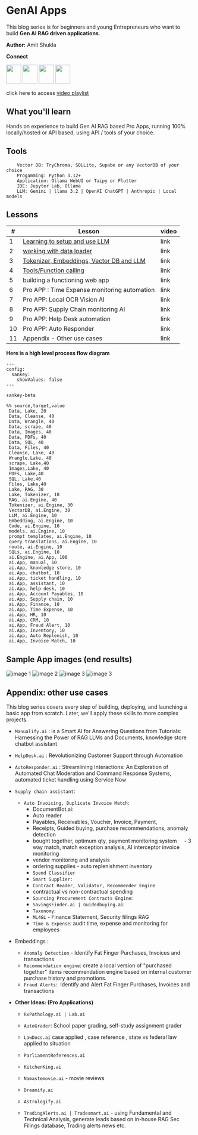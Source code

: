 # GenAI Apps

This blog series is for beginners and young Entrepreneurs who want to build **Gen AI RAG driven applications**.

**Author:** Amit Shukla

**Connect**

[<img src="https://github.com/AmitXShukla/AmitXShukla.github.io/blob/master/assets/icons/youtube.svg" width=40 height=50>](https://youtube.com/@Amit.Shukla)
[<img src="https://github.com/AmitXShukla/AmitXShukla.github.io/blob/master/assets/icons/github.svg" width=40 height=50>](https://github.com/AmitXShukla)
[<img src="https://github.com/AmitXShukla/AmitXShukla.github.io/blob/master/assets/icons/medium.svg" width=40 height=50>](https://medium.com/@Amit-Shukla)
[<img src="https://github.com/AmitXShukla/AmitXShukla.github.io/blob/master/assets/icons/twitter_1.svg" width=40 height=50>](https://x.com/@ashuklax)

click here to access [video playlist](https://youtube.com/@Amit.Shukla)

## What you'll learn
Hands on experience to build Gen AI RAG based Pro Apps, running 100% locally/hosted or API based, using API / tools of your choice.
## Tools
		Vector DB: TryChroma, SQLLite, Supabe or any VectorDB of your choice
		Progamming: Python 3.12+
		Application: Ollama WebUI or Taipy or Flutter
		IDE: Jupyter Lab, Ollama
		LLM: Gemini | llama 3.2 | OpenAI ChatGPT | Anthropic | Local models
## Lessons

| #   | Lesson                                                                      | video |
| --- | --------------------------------------------------------------------------- | ----- |
| 1   | [Learning to setup and use LLM](./Manualify/src/Manualify.ipynb)            | link  |
| 2   | [working with data loader](./Manualify/src/Manualify.ipynb)                 | link  |
| 3   | [Tokenizer, Embeddings, Vector DB and LLM](./Manualify/src/Manualify.ipynb) | link  |
| 4   | [Tools/Function calling](./Manualify/src/Manualify.ipynb)                   | link  |
| 5   | building a functioning web app                                              | link  |
| 6   | Pro APP : Time Expense monitoring automation                                | link  |
| 7   | Pro APP: Local OCR Vision AI                                                | link  |
| 8   | Pro APP: Supply Chain monitoring AI                                         | link  |
| 9   | Pro APP: Help Desk automation                                               | link  |
| 10  | Pro APP: Auto Responder                                                     | link  |
| 11  | Appendix - Other use cases                                                  | link  |

**Here is a high level process flow diagram**

```mermaid
---
config:
  sankey:
    showValues: false
---

sankey-beta

%% source,target,value
 Data, Lake, 20
 Data, Cleanse, 40
 Data, Wrangle, 40
 Data, scrape, 40
 Data, Images, 40
 Data, PDFs, 40
 Data, SQL, 40
 Data, Files, 40
 Cleanse, Lake, 40
 Wrangle,Lake, 40
 scrape, Lake,40
 Images,Lake, 40
 PDFs, Lake,40
 SQL, Lake,40
 Files, Lake,40
 Lake, RAG, 30
 Lake, Tokenizer, 10
 RAG, ai.Engine, 40
 Tokenizer, ai.Engine, 30
 VectorDB, ai.Engine, 30
 LLM, ai.Engine, 10
 Embedding, ai.Engine, 10
 Code, ai.Engine, 10
 models, ai.Engine, 10
 prompt templates, ai.Engine, 10
 query translations, ai.Engine, 10
 route, ai.Engine, 10
 SQLs, ai.Engine, 10
 ai.Engine, ai.App, 100
 ai.App, manual, 10
 ai.App, knowledge store, 10
 ai.App, chatbot, 10
 ai.App, ticket handling, 10
 ai.App, assistant, 10
 ai.App, help desk, 10
 ai.App, Account Payables, 10
 ai.App, Supply chain, 10
 ai.App, Finance, 10
 ai.App, Time Expense, 10
 ai.App, HR, 10
 ai.App, CRM, 10
 ai.App, Fraud Alert, 10
 ai.App, Inventory, 10
 ai.App, Auto Replenish, 10
 ai.App, Invoice Match, 10

```
## Sample App images (end results)
![image 1](./Manualify/images/banner_1.png)
![image 2](./Manualify/images/banner_3.png)
![image 3](./Manualify/images/banner_2.png)
![image 3](./Manualify/images/banner_4.png)

## Appendix: other use cases

This blog series covers every step of building, deploying, and launching a basic app from scratch. Later, we'll apply these skills to more complex projects.

- `Manualify.ai` : is a Smart AI for Answering Questions from Tutorials: Harnessing the Power of RAG LLMs and Documents, knowledge store chatbot assistant
- `HelpDesk.ai` : Revolutionizing Customer Support through Automation
- `AutoResponder.ai` : Streamlining Interactions: An Exploration of Automated Chat Moderation and Command Response Systems, automated ticket handling using Service Now

- `Supply chain assistant`:

    - `Auto Invoicing, Duplicate Invoice Match`: 
        - DocumentBot.ai: 
        - Auto reader
        - Payables, Receivables, Voucher, Invoice, Payment, 
        - Receipts, Guided buying, purchase recommendations, anomaly detection
        - bought together, optimum qty, payment monitoring system
        - 3 way match, match exception analysis, AI interceptor invoice monitoring
		- vendor monitoring and analysis
		- ordering supplies - auto replenishment inventory
        - `Spend Classifier`
        - `Smart Supplier:`
        - `Contract Reader, Validator, Recommender Engine`
        - contractual vs non-contractual spending
        - `Sourcing Procurement Contracts Engine`:
        - `SavingsFinder.ai | Guidedbuying.ai`:
        - `Taxonomy`:
        - `ML4GL` - Finance Statement, Security filings RAG
        - `Time & Expense`: audit time, expense and monitoring for employees

- Embeddings :
    
    - `Anomaly Detection` - Identify Fat Finger Purchases, Invoices and transactions
      
    - `Recommendation engine`: create a local version of "purchased together" items recommendation engine based on internal customer purchase history and promotions.
    
    - `Fraud Alerts`:  Identify and Alert Fat Finger Purchases, Invoices and transactions

- **Other Ideas: (Pro Applications)**

    - `RxPathology.ai | Lab.ai`
        
    - `AutoGrader`: School paper grading, self-study assignment grader
    
    - `LawDocs.ai` case applied , case reference , state vs federal law applied to situation

    - `ParliamentReferences.ai`
    - `KitchenKing.ai`
    - `Namastemovie.ai` - movie reviews
    - `Dreamify.ai`
    - `Astrologify.ai`
    - `TradingAlerts.ai | Tradesmart.ai` - using Fundamental and Technical Analysis, generate leads based on in-house RAG Sec Filings database, Trading alerts news etc.